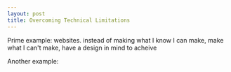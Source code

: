 ```yaml
---
layout: post
title: Overcoming Technical Limitations
---
```


Prime example: websites. instead of making what I know I can make, make what I can't make, have a design in mind to acheive

Another example: 